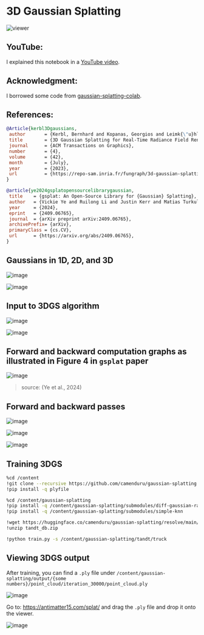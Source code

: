 # 3D Gaussian Splatting

![viewer](https://github.com/user-attachments/assets/cb1dd4dd-e4b2-47f0-bb6e-a7259396fa21)

## YouTube:
I explained this notebook in a [YouTube video](https://youtu.be/hGToeFGX-2M).

## Acknowledgment:
I borrowed some code from [gaussian-splatting-colab](https://github.com/camenduru/gaussian-splatting-colab).

## References:
```bibtex
@Article{kerbl3Dgaussians,
 author       = {Kerbl, Bernhard and Kopanas, Georgios and Leimk{\"u}hler, Thomas and Drettakis, George},
 title        = {3D Gaussian Splatting for Real-Time Radiance Field Rendering},
 journal      = {ACM Transactions on Graphics},
 number       = {4},
 volume       = {42},
 month        = {July},
 year         = {2023},
 url          = {https://repo-sam.inria.fr/fungraph/3d-gaussian-splatting/}
}
```

```bibtex
@article{ye2024gsplatopensourcelibrarygaussian,
 title    = {gsplat: An Open-Source Library for {Gaussian} Splatting},
 author   = {Vickie Ye and Ruilong Li and Justin Kerr and Matias Turkulainen and Brent Yi and Zhuoyang Pan and Otto Seiskari and Jianbo Ye and Jeffrey Hu and Matthew Tancik and Angjoo Kanazawa},
 year     = {2024},
 eprint   = {2409.06765},
 journal  = {arXiv preprint arXiv:2409.06765},
 archivePrefix= {arXiv},
 primaryClass = {cs.CV},
 url      = {https://arxiv.org/abs/2409.06765},
}
```

## Gaussians in 1D, 2D, and 3D

![image](https://github.com/user-attachments/assets/19b3afd1-c72a-435e-a171-17d0c7df83a5)

![image](https://github.com/user-attachments/assets/d9424c3a-f7bc-4f28-9c2f-b5e89baa46d0)


## Input to 3DGS algorithm

![image](https://github.com/user-attachments/assets/97aeafce-e65d-4aab-9d22-806c46840328)

![image](https://github.com/user-attachments/assets/ff8c1955-0607-4c0b-8b73-d90dadadde82)


## Forward and backward computation graphs as illustrated in Figure 4 in `gsplat` paper

![image](https://github.com/user-attachments/assets/60f39ba8-e833-4eeb-adc2-b7057c94da29)
>source: (Ye et al., 2024)


## Forward and backward passes

![image](https://github.com/user-attachments/assets/ab558f38-dcdd-45ce-9e90-09099e91a446)

![image](https://github.com/user-attachments/assets/fd2492b4-7676-4404-80bc-7f019961cf18)

![image](https://github.com/user-attachments/assets/6aae53a3-d913-4d51-8a56-93e143a79f12)


## Training 3DGS

```bash
%cd /content
!git clone --recursive https://github.com/camenduru/gaussian-splatting
!pip install -q plyfile

%cd /content/gaussian-splatting
!pip install -q /content/gaussian-splatting/submodules/diff-gaussian-rasterization
!pip install -q /content/gaussian-splatting/submodules/simple-knn

!wget https://huggingface.co/camenduru/gaussian-splatting/resolve/main/tandt_db.zip
!unzip tandt_db.zip
```

```bash
!python train.py -s /content/gaussian-splatting/tandt/truck
```

## Viewing 3DGS output
After training, you can find a `.ply` file under `/content/gaussian-splatting/output/{some numbers}/point_cloud/iteration_30000/point_cloud.ply`

![image](https://github.com/user-attachments/assets/b4d71f53-badd-44a8-bd20-1cd01f607935)

Go to: https://antimatter15.com/splat/ and drag the `.ply` file and drop it onto the viewer.

![image](https://github.com/user-attachments/assets/4191ae7a-5492-4e95-8910-911e9015ec66)

